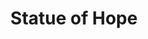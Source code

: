 ---
pid: llp375
title: Statue of Hope
location_transcription: 
coordinates: "[-75.163579712778, 39.955136749882]"
zipcode: 
gen_neighborhood: 
neighborhood: 
outside_phl: 
age: '9'
age_range: 6-13
instagram: 
image_file_name: llp_375.jpg
proposal_transcription: |-
  Video game

  Statue of hope
topic: Technology,Uplifting
topic_summary: 0, 0
type: Sculpture Statue
keywords_other: hope, ice cream, video game
credit: 
image_labels: 
twitter: 
facebook: 
permalink: "/monuments/llp375/"
layout: item-page
---